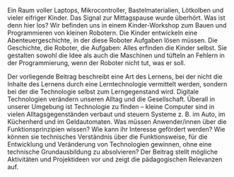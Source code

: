 <!-- filename: 01_Einleitung.md -->
<!-- title: Einleitung -->

Ein Raum voller Laptops, Mikrocontroller, Bastelmaterialien, Lötkolben und vieler eifriger Kinder. Das Signal zur Mittagspause wurde überhört. Was ist denn hier los? Wir befinden uns in einem Kinder-Workshop zum Bauen und Programmieren von kleinen Robotern. Die Kinder entwickeln eine Abenteuergeschichte, in der diese Roboter Aufgaben lösen müssen. Die Geschichte, die Roboter, die Aufgaben: Alles erfinden die Kinder selbst. Sie gestalten sowohl die Idee als auch die Maschinen und tüfteln an Fehlern in der Programmierung, wenn der Roboter nicht tut, was er soll.

Der vorliegende Beitrag beschreibt eine Art des Lernens, bei der nicht die Inhalte des Lernens durch eine Lerntechnologie vermittelt werden, sondern bei der die Technologie selbst zum Lerngegenstand wird. Digitale Technologien verändern unseren Alltag und die Gesellschaft. Überall in unserer Umgebung ist Technologie zu finden – kleine Computer sind in vielen Alltagsgegenständen verbaut und steuern Systeme z. B. im Auto, im Küchenherd und im Geldautomaten. Was müssen Anwender/innen über die Funktionsprinzipien wissen? Wie kann ihr Interesse gefördert werden? Wie können sie technisches Verständnis über die Funktionsweise, für die Entwicklung und Veränderung von Technologien gewinnen, ohne eine technische Grundausbildung zu absolvieren? Der Beitrag stellt mögliche Aktivitäten und Projektideen vor und zeigt die pädagogischen Relevanzen auf.
